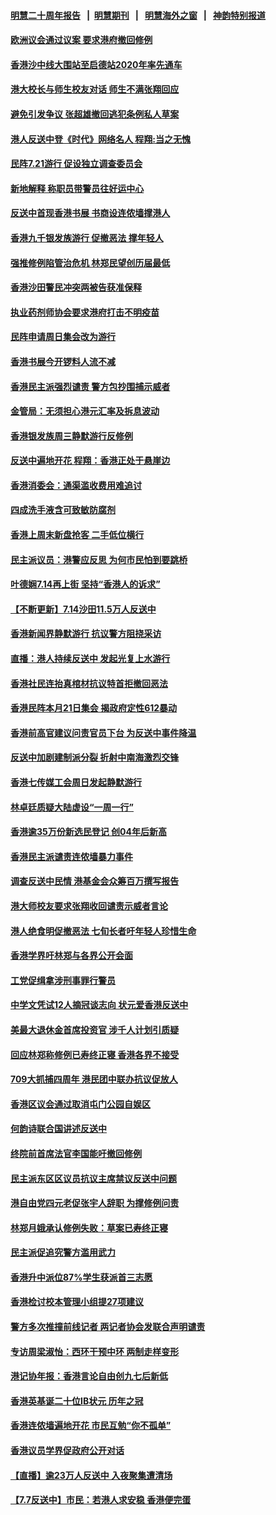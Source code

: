 #### [明慧二十周年报告](https://github.com/gfw-breaker/mh-reports/blob/master/README.md?t=07201120) &nbsp;&nbsp;|&nbsp;&nbsp;[明慧期刊](https://github.com/gfw-breaker/mh-qikan) &nbsp;&nbsp;|&nbsp;&nbsp; [明慧海外之窗](https://github.com/gfw-breaker/mh-news/blob/master/README.md?t=07201120) &nbsp;&nbsp;|&nbsp;&nbsp; [神韵特别报道](https://github.com/gfw-breaker/mh-news/blob/master/shenyun.md?t=07201120) 

#### [欧洲议会通过议案 要求港府撤回修例](../pages/nsc415/n11394258.md?t=07201120) 

#### [香港沙中线大围站至启德站2020年率先通车](../pages/nsc415/n11394268.md?t=07201120) 

#### [港大校长与师生校友对话 师生不满张翔回应](../pages/nsc415/n11394242.md?t=07201120) 

#### [避免引发争议 张超雄撤回逃犯条例私人草案](../pages/nsc415/n11394230.md?t=07201120) 

#### [港人反送中登《时代》网络名人 程翔:当之无愧](../pages/nsc415/n11391516.md?t=07201120) 

#### [民阵7.21游行 促设独立调查委员会](../pages/nsc415/n11391499.md?t=07201120) 

#### [新地解释 称职员带警员往好运中心](../pages/nsc415/n11391483.md?t=07201120) 

#### [反送中首现香港书展 书商设连侬墙撑港人](../pages/nsc415/n11391386.md?t=07201120) 

#### [香港九千银发族游行 促撤恶法 撑年轻人](../pages/nsc415/n11391448.md?t=07201120) 

#### [强推修例陷管治危机 林郑民望创历届最低](../pages/nsc415/n11389214.md?t=07201120) 

#### [香港沙田警民冲突两被告获准保释](../pages/nsc415/n11389321.md?t=07201120) 

#### [执业药剂师协会要求港府打击不明疫苗](../pages/nsc415/n11389313.md?t=07201120) 

#### [民阵申请周日集会改为游行](../pages/nsc415/n11389284.md?t=07201120) 

#### [香港书展今开锣料人流不减](../pages/nsc415/n11389281.md?t=07201120) 

#### [香港民主派强烈谴责 警方包抄围捕示威者](../pages/nsc415/n11386764.md?t=07201120) 

#### [金管局：无须担心港元汇率及拆息波动](../pages/nsc415/n11386838.md?t=07201120) 

#### [香港银发族周三静默游行反修例](../pages/nsc415/n11386834.md?t=07201120) 

#### [反送中遍地开花 程翔：香港正处于悬崖边](../pages/nsc415/n11386740.md?t=07201120) 

#### [香港消委会：通渠滥收费用难追讨](../pages/nsc415/n11386817.md?t=07201120) 

#### [四成洗手液含可致敏防腐剂](../pages/nsc415/n11386785.md?t=07201120) 

#### [香港上周末新盘抢客 二手低位横行](../pages/nsc415/n11384862.md?t=07201120) 

#### [民主派议员：港警应反思 为何市民怕到要跳桥](../pages/nsc415/n11383938.md?t=07201120) 

#### [叶德娴7.14再上街 坚持“香港人的诉求”](../pages/nsc415/n11383931.md?t=07201120) 

#### [【不断更新】7.14沙田11.5万人反送中](../pages/nsc415/n11383655.md?t=07201120) 

#### [香港新闻界静默游行 抗议警方阻挠采访](../pages/nsc415/n11383634.md?t=07201120) 

#### [直播：港人持续反送中 发起光复上水游行](../pages/nsc415/n11382577.md?t=07201120) 

#### [香港社民连抬真棺材抗议特首拒撤回恶法](../pages/nsc415/n11380988.md?t=07201120) 

#### [香港民阵本月21日集会 揭政府定性612暴动](../pages/nsc415/n11380922.md?t=07201120) 

#### [香港前高官建议问责官员下台 为反送中事件降温](../pages/nsc415/n11380909.md?t=07201120) 

#### [反送中加剧建制派分裂 折射中南海激烈交锋](../pages/nsc415/n11379563.md?t=07201120) 

#### [香港七传媒工会周日发起静默游行](../pages/nsc415/n11379663.md?t=07201120) 

#### [林卓廷质疑大陆虚设“一周一行”](../pages/nsc415/n11379636.md?t=07201120) 

#### [香港逾35万份新选民登记 创04年后新高](../pages/nsc415/n11379644.md?t=07201120) 

#### [香港民主派谴责连侬墙暴力事件](../pages/nsc415/n11379585.md?t=07201120) 

#### [调查反送中民情 港基金会众筹百万撰写报告](../pages/nsc415/n11377136.md?t=07201120) 

#### [港大师校友要求张翔收回谴责示威者言论](../pages/nsc415/n11377186.md?t=07201120) 

#### [港人绝食明促撤恶法 七旬长者吁年轻人珍惜生命](../pages/nsc415/n11377179.md?t=07201120) 

#### [香港学界吁林郑与各界公开会面](../pages/nsc415/n11377167.md?t=07201120) 

#### [工党促缉拿涉刑事罪行警员](../pages/nsc415/n11377168.md?t=07201120) 

#### [中学文凭试12人摘冠谈志向 状元爱香港反送中](../pages/nsc415/n11377080.md?t=07201120) 

#### [美最大退休金首席投资官 涉千人计划引质疑](../pages/nsc415/n11376171.md?t=07201120) 

#### [回应林郑称修例已寿终正寝 香港各界不接受](../pages/nsc415/n11375157.md?t=07201120) 

#### [709大抓捕四周年 港民团中联办抗议促放人](../pages/nsc415/n11375065.md?t=07201120) 

#### [香港区议会通过取消屯门公园自娱区](../pages/nsc415/n11375111.md?t=07201120) 

#### [何韵诗联合国讲述反送中](../pages/nsc415/n11375081.md?t=07201120) 

#### [终院前首席法官李国能吁撤回修例](../pages/nsc415/n11375068.md?t=07201120) 

#### [民主派东区区议员抗议主席禁议反送中问题](../pages/nsc415/n11375049.md?t=07201120) 

#### [港自由党四元老促张宇人辞职 为撑修例问责](../pages/nsc415/n11372820.md?t=07201120) 

#### [林郑月娥承认修例失败：草案已寿终正寝](../pages/nsc415/n11372907.md?t=07201120) 

#### [民主派促追究警方滥用武力](../pages/nsc415/n11372894.md?t=07201120) 

#### [香港升中派位87%学生获派首三志愿](../pages/nsc415/n11372883.md?t=07201120) 

#### [香港检讨校本管理小组提27项建议](../pages/nsc415/n11372871.md?t=07201120) 

#### [警方多次推撞前线记者 两记者协会发联合声明谴责](../pages/nsc415/n11372858.md?t=07201120) 

#### [专访周梁淑怡：西环干预中环 两制走样变形](../pages/nsc415/n11372846.md?t=07201120) 

#### [港记协年报：香港言论自由创九七后新低](../pages/nsc415/n11370692.md?t=07201120) 

#### [香港英基诞二十位IB状元 历年之冠](../pages/nsc415/n11370797.md?t=07201120) 

#### [香港连侬墙遍地开花 市民互勉“你不孤单”](../pages/nsc415/n11370718.md?t=07201120) 

#### [香港议员学界促政府公开对话](../pages/nsc415/n11370691.md?t=07201120) 

#### [【直播】逾23万人反送中 入夜聚集遭清场](../pages/nsc415/n11369475.md?t=07201120) 

#### [【7.7反送中】市民：若港人求安稳 香港便完蛋](../pages/nsc415/n11369855.md?t=07201120) 

